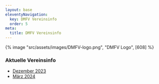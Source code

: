 ```yaml
---
layout: base
eleventyNavigation:
  key: DMFV Vereinsinfo
  order: 5
meta:
  title: DMFV Vereinsinfo
---
```


{% image "src/assets/images/DMFV-logo.png", "DMFV Logo", [608] %}

### Aktuelle Vereinsinfo

- [Dezember 2023](/assets/pdf/1223_DMFV-Vereinsinfo.pdf)
- [März 2024](/assets/pdf/0324_DMFV-Vereinsinfo.pdf)

